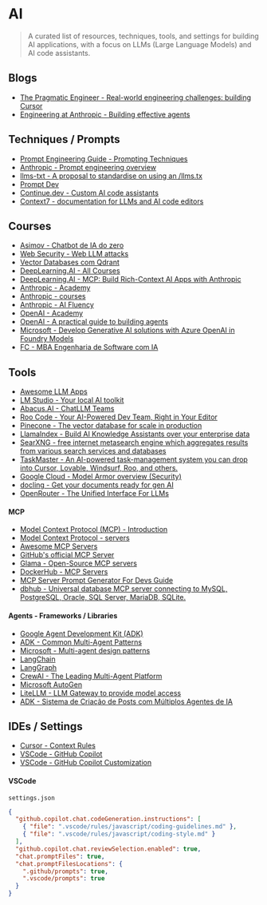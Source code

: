 # AI

> A curated list of resources, techniques, tools, and settings for building AI applications, with a focus on LLMs (Large Language Models) and AI code assistants.

## Blogs

- [The Pragmatic Engineer - Real-world engineering challenges: building Cursor](https://newsletter.pragmaticengineer.com/p/cursor)
- [Engineering at Anthropic - Building effective agents](https://www.anthropic.com/engineering/building-effective-agents)

## Techniques / Prompts

- [Prompt Engineering Guide - Prompting Techniques](https://www.promptingguide.ai/techniques)
- [Anthropic - Prompt engineering overview](https://docs.anthropic.com/en/docs/build-with-claude/prompt-engineering/overview)
- [llms-txt - A proposal to standardise on using an /llms.tx](https://llmstxt.org/)
- [Prompt Dev](https://gist.github.com/wesleywillians/5fcd35fd34efa265c56345e055b4270d)
- [Continue.dev - Custom AI code assistants](https://hub.continue.dev/explore/assistants)
- [Context7 - documentation for LLMs and AI code editors](https://context7.com/)

## Courses

- [Asimov - Chatbot de IA do zero](https://github.com/rtadewald/Agents-Prompts)
- [Web Security - Web LLM attacks](https://portswigger.net/web-security/llm-attacks)
- [Vector Databases com Qdrant](https://www.youtube.com/watch?v=KRiFMFVPL1Q)
- [DeepLearning.AI - All Courses](https://www.deeplearning.ai/courses/)
- [DeepLearning.AI - MCP: Build Rich-Context AI Apps with Anthropic](https://www.deeplearning.ai/short-courses/mcp-build-rich-context-ai-apps-with-anthropic/)
- [Anthropic - Academy](https://www.anthropic.com/learn)
- [Anthropic - courses](https://github.com/anthropics/courses)
- [Anthropic - AI Fluency](https://www.anthropic.com/ai-fluency)
- [OpenAI - Academy](https://academy.openai.com/)
- [OpenAI - A practical guide to building agents](https://cdn.openai.com/business-guides-and-resources/a-practical-guide-to-building-agents.pdf)
- [Microsoft - Develop Generative AI solutions with Azure OpenAI in Foundry Models](https://learn.microsoft.com/en-us/training/paths/develop-ai-solutions-azure-openai/)
- [FC - MBA Engenharia de Software com IA](https://ia.fullcycle.com.br/mba-ia/)

## Tools

- [Awesome LLM Apps](https://github.com/Shubhamsaboo/awesome-llm-apps)
- [LM Studio - Your local AI toolkit](https://lmstudio.ai/)
- [Abacus.AI - ChatLLM Teams](https://chatllm.abacus.ai/)
- [Roo Code - Your AI-Powered Dev Team, Right in Your Editor](https://roocode.com/)
- [Pinecone - The vector database for scale in production](https://www.pinecone.io/)
- [LlamaIndex - Build AI Knowledge Assistants over your enterprise data](https://www.llamaindex.ai/)
- [SearXNG - free internet metasearch engine which aggregates results from various search services and databases](https://github.com/searxng/searxng)
- [TaskMaster - An AI-powered task-management system you can drop into Cursor, Lovable, Windsurf, Roo, and others.](https://github.com/eyaltoledano/claude-task-master)
- [Google Cloud - Model Armor overview (Security)](https://cloud.google.com/security-command-center/docs/model-armor-overview)
- [docling - Get your documents ready for gen AI](https://github.com/docling-project/docling)
- [OpenRouter - The Unified Interface For LLMs](https://openrouter.ai/)

#### MCP

- [Model Context Protocol (MCP) - Introduction](https://modelcontextprotocol.io/introduction)
- [Model Context Protocol - servers](https://github.com/modelcontextprotocol/servers)
- [Awesome MCP Servers](https://mcpservers.org/)
- [GitHub's official MCP Server](https://github.com/github/github-mcp-server)
- [Glama - Open-Source MCP servers](https://github.com/punkpeye/awesome-mcp-servers)
- [DockerHub - MCP Servers](https://hub.docker.com/catalogs/mcp)
- [MCP Server Prompt Generator For Devs Guide](https://github.com/wesleywillians/mcp-prompts-for-devs)
- [dbhub - Universal database MCP server connecting to MySQL, PostgreSQL, Oracle, SQL Server, MariaDB, SQLite.](https://github.com/bytebase/dbhub/)

#### Agents - Frameworks / Libraries

- [Google Agent Development Kit (ADK)](https://google.github.io/adk-docs/)
- [ADK - Common Multi-Agent Patterns](https://google.github.io/adk-docs/agents/multi-agents/#2-common-multi-agent-patterns-using-adk-primitives)
- [Microsoft - Multi-agent design patterns](https://github.com/microsoft/ai-agents-for-beginners/tree/main/08-multi-agent)
- [LangChain](https://www.langchain.com/)
- [LangGraph](https://www.langchain.com/langgraph)
- [CrewAI - The Leading Multi-Agent Platform](https://www.crewai.com/)
- [Microsoft AutoGen](https://microsoft.github.io/autogen/)
- [LiteLLM - LLM Gateway to provide model access](https://docs.litellm.ai/docs/)
- [ADK - Sistema de Criação de Posts com Múltiplos Agentes de IA](https://github.com/elvisassis/multiple_agents_to_post_instragram)

## IDEs / Settings

- [Cursor - Context Rules](https://docs.cursor.com/context/rules#rule-structure)
- [VSCode - GitHub Copilot](https://code.visualstudio.com/docs/copilot/overview)
- [VSCode - GitHub Copilot Customization](https://code.visualstudio.com/docs/copilot/copilot-customization)

#### VSCode

`settings.json`

```json
{
  "github.copilot.chat.codeGeneration.instructions": [
    { "file": ".vscode/rules/javascript/coding-guidelines.md" },
    { "file": ".vscode/rules/javascript/coding-style.md" }
  ],
  "github.copilot.chat.reviewSelection.enabled": true,
  "chat.promptFiles": true,
  "chat.promptFilesLocations": {
    ".github/prompts": true,
    ".vscode/prompts": true
  }
}
```
